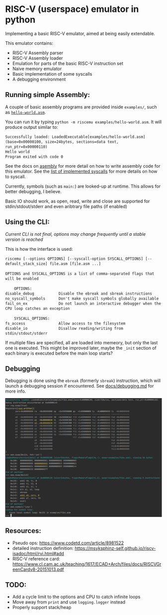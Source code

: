 # RISC-V (userspace) emulator in python

Implementing a basic RISC-V emulator, aimed at being easily extendable.

This emulator contains:
* RISC-V Assembly parser
* RISC-V Assembly loader
* Emulation for parts of the basic RISC-V instruction set
* Naive memory emulator
* Basic implementation of some syscalls 
* A debugging environment


## Running simple Assembly:
A couple of basic assembly programs are provided inside `examples/`, such as [`hello-world.asm`](examples/hello-world.asm).

You can run it by typing `python -m riscemu examples/hello-world.asm`. It will produce output similar to:
```
Successfully loaded: LoadedExecutable[examples/hello-world.asm](base=0x00000100, size=24bytes, sections=data text, run_ptr=0x00000110)
Hello world
Program exited with code 0
```


See the docs on [asembly](docs/assembly.md) for more detail on how to write assembly code for this emulator.
See the [list of implemented syscalls](docs/syscalls.md) for more details on how to syscall.

Currently, symbols (such as `main:`) are looked-up at runtime. This allows for better debugging, I believe.

Basic IO should work, as open, read, write and close are supported for stdin/stdout/stderr and even aribtrary file paths (if enabled)

## Using the CLI:
*Current CLI is not final, options may change frequently until a stable version is reached*

This is how the interface is used:

```
riscemu [--options OPTIONS] [--syscall-option SYSCALL_OPTIONS] [--default_stack_size] file.asm [file.asm ...]

OPTIONS and SYSCALL_OPTIONS is a list of comma-separated flags that will be enabled

    OPTIONS:
disable_debug           Disable the ebreak and sbreak instructions
no_syscall_symbols      Don't make syscall symbols globally available
fail_on_ex              Do not launch an interactive debugger when the CPU loop catches an exception

    SYSCALL_OPTIONS:
fs_access               Allow access to the filesystem
disable_io              Disallow reading/writing from stdin/stdout/stderr
``` 

If multiple files are specified, all are loaded into memeory, but only the last one is executed. This might be improved 
later, maybe the `_init` section of each binary is executed before the main loop starts? 

## Debugging
Debugging is done using the `ebreak` (formerly `sbreak`) instruction, which will launch a debugging session if encountered.
See [docs/debugging.md](docs/debugging.md) for more info.

![debuggin the fibs program](docs/debug-session.png)


## Resources:
  * Pseudo ops: https://www.codetd.com/article/8981522
  * detailed instruction definition: https://msyksphinz-self.github.io/riscv-isadoc/html/rvi.html#add
  * RISC-V reference card: https://www.cl.cam.ac.uk/teaching/1617/ECAD+Arch/files/docs/RISCVGreenCardv8-20151013.pdf
  
## TODO:
 * Add a cycle limit to the options and CPU to catch infinite loops
 * Move away from `print` and use `logging.logger` instead
 * Properly support stack/heap
 
 
